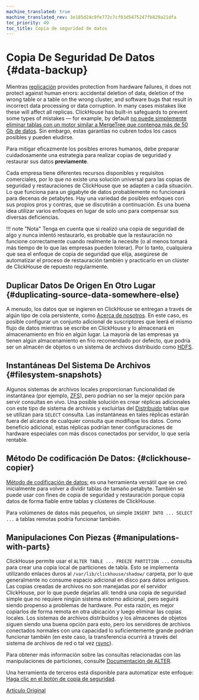 ```yaml
---
machine_translated: true
machine_translated_rev: 3e185d24c9fe772c7cf03d5475247fb829a21dfa
toc_priority: 49
toc_title: Copia de seguridad de datos
---
```


# Copia De Seguridad De Datos {#data-backup}

Mientras [replicación](../engines/table-engines/mergetree-family/replication.md) provides protection from hardware failures, it does not protect against human errors: accidental deletion of data, deletion of the wrong table or a table on the wrong cluster, and software bugs that result in incorrect data processing or data corruption. In many cases mistakes like these will affect all replicas. ClickHouse has built-in safeguards to prevent some types of mistakes — for example, by default [no puede simplemente eliminar tablas con un motor similar a MergeTree que contenga más de 50 Gb de datos](https://github.com/ClickHouse/ClickHouse/blob/v18.14.18-stable/programs/server/config.xml#L322-L330). Sin embargo, estas garantías no cubren todos los casos posibles y pueden eludirse.

Para mitigar eficazmente los posibles errores humanos, debe preparar cuidadosamente una estrategia para realizar copias de seguridad y restaurar sus datos **previamente**.

Cada empresa tiene diferentes recursos disponibles y requisitos comerciales, por lo que no existe una solución universal para las copias de seguridad y restauraciones de ClickHouse que se adapten a cada situación. Lo que funciona para un gigabyte de datos probablemente no funcionará para decenas de petabytes. Hay una variedad de posibles enfoques con sus propios pros y contras, que se discutirán a continuación. Es una buena idea utilizar varios enfoques en lugar de solo uno para compensar sus diversas deficiencias.

!!! note "Nota"
    Tenga en cuenta que si realizó una copia de seguridad de algo y nunca intentó restaurarlo, es probable que la restauración no funcione correctamente cuando realmente la necesite (o al menos tomará más tiempo de lo que las empresas pueden tolerar). Por lo tanto, cualquiera que sea el enfoque de copia de seguridad que elija, asegúrese de automatizar el proceso de restauración también y practicarlo en un clúster de ClickHouse de repuesto regularmente.

## Duplicar Datos De Origen En Otro Lugar {#duplicating-source-data-somewhere-else}

A menudo, los datos que se ingieren en ClickHouse se entregan a través de algún tipo de cola persistente, como [Acerca de nosotros](https://kafka.apache.org). En este caso, es posible configurar un conjunto adicional de suscriptores que leerá el mismo flujo de datos mientras se escribe en ClickHouse y lo almacenará en almacenamiento en frío en algún lugar. La mayoría de las empresas ya tienen algún almacenamiento en frío recomendado por defecto, que podría ser un almacén de objetos o un sistema de archivos distribuido como [HDFS](https://hadoop.apache.org/docs/stable/hadoop-project-dist/hadoop-hdfs/HdfsDesign.html).

## Instantáneas Del Sistema De Archivos {#filesystem-snapshots}

Algunos sistemas de archivos locales proporcionan funcionalidad de instantánea (por ejemplo, [ZFS](https://en.wikipedia.org/wiki/ZFS)), pero podrían no ser la mejor opción para servir consultas en vivo. Una posible solución es crear réplicas adicionales con este tipo de sistema de archivos y excluirlas del [Distribuido](../engines/table-engines/special/distributed.md) tablas que se utilizan para `SELECT` consulta. Las instantáneas en tales réplicas estarán fuera del alcance de cualquier consulta que modifique los datos. Como beneficio adicional, estas réplicas podrían tener configuraciones de hardware especiales con más discos conectados por servidor, lo que sería rentable.

## Método De codificación De Datos: {#clickhouse-copier}

[Método de codificación de datos:](utilities/clickhouse-copier.md) es una herramienta versátil que se creó inicialmente para volver a dividir tablas de tamaño petabyte. También se puede usar con fines de copia de seguridad y restauración porque copia datos de forma fiable entre tablas y clústeres de ClickHouse.

Para volúmenes de datos más pequeños, un simple `INSERT INTO ... SELECT ...` a tablas remotas podría funcionar también.

## Manipulaciones Con Piezas {#manipulations-with-parts}

ClickHouse permite usar el `ALTER TABLE ... FREEZE PARTITION ...` consulta para crear una copia local de particiones de tabla. Esto se implementa utilizando enlaces duros al `/var/lib/clickhouse/shadow/` carpeta, por lo que generalmente no consume espacio adicional en disco para datos antiguos. Las copias creadas de archivos no son manejadas por el servidor ClickHouse, por lo que puede dejarlas allí: tendrá una copia de seguridad simple que no requiere ningún sistema externo adicional, pero seguirá siendo propenso a problemas de hardware. Por esta razón, es mejor copiarlos de forma remota en otra ubicación y luego eliminar las copias locales. Los sistemas de archivos distribuidos y los almacenes de objetos siguen siendo una buena opción para esto, pero los servidores de archivos conectados normales con una capacidad lo suficientemente grande podrían funcionar también (en este caso, la transferencia ocurrirá a través del sistema de archivos de red o tal vez [rsync](https://en.wikipedia.org/wiki/Rsync)).

Para obtener más información sobre las consultas relacionadas con las manipulaciones de particiones, consulte [Documentación de ALTER](../sql-reference/statements/alter.md#alter_manipulations-with-partitions).

Una herramienta de terceros está disponible para automatizar este enfoque: [Haga clic en el botón de copia de seguridad](https://github.com/AlexAkulov/clickhouse-backup).

[Artículo Original](https://clickhouse.tech/docs/en/operations/backup/) <!--hide-->
